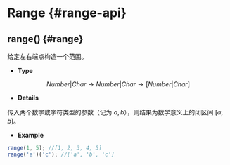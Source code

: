 # Range {#range-api}

## range() {#range}

给定左右端点构造一个范围。

-   **Type**

$$Number|Char \rightarrow Number|Char \rightarrow [Number|Char]$$

-   **Details**

传入两个数字或字符类型的参数（记为 $a,b$），则结果为数学意义上的闭区间 $[a,b]$。

-   **Example**

```js
range(1, 5); //[1, 2, 3, 4, 5]
range('a')('c'); //['a', 'b', 'c']
```
